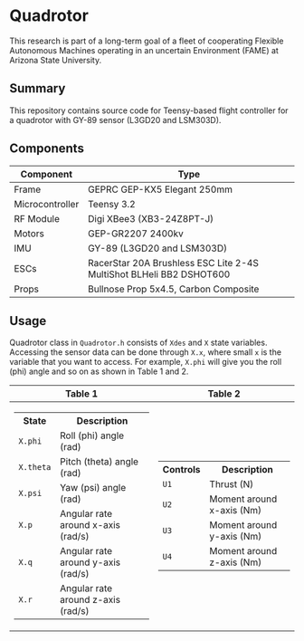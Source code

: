 # Quadrotor
This research is part of a long-term goal of a fleet of cooperating Flexible Autonomous Machines operating in an uncertain Environment (FAME) at Arizona State University.

## Summary
This repository contains source code for Teensy-based flight controller for a quadrotor with GY-89 sensor (L3GD20 and LSM303D).

## Components
| Component | Type |
| --- | --- |
| Frame | GEPRC GEP-KX5 Elegant 250mm |
| Microcontroller | Teensy 3.2 |
| RF Module | Digi XBee3 (XB3-24Z8PT-J) |
| Motors | GEP-GR2207 2400kv |
| IMU | GY-89 (L3GD20 and LSM303D) |
| ESCs | RacerStar 20A Brushless ESC Lite 2-4S MultiShot BLHeli BB2 DSHOT600 |
| Props | Bullnose Prop 5x4.5, Carbon Composite |

## Usage
Quadrotor class in `Quadrotor.h` consists of `Xdes` and `X` state variables. Accessing the sensor data can be done through `X.x`, where small `x` is the variable that you want to access. For example, `X.phi` will give you the roll (phi) angle and so on as shown in Table 1 and 2.


|Table 1|Table 2|
|--|--|
|<table> <tr><th>State</th><th>Description</th></tr><tr><td>`X.phi`</td><td>Roll (phi) angle (rad)</td></tr> <tr><td>`X.theta`</td><td>Pitch (theta) angle (rad)</td></tr> <tr><td>`X.psi`</td><td>Yaw (psi) angle (rad)</td></tr> <tr><td>`X.p`</td><td>Angular rate around x-axis (rad/s)</td></tr> <tr><td>`X.q`</td><td>Angular rate around y-axis (rad/s)</td></tr> <tr><td>`X.r`</td><td>Angular rate around z-axis (rad/s)</td></tr></table>| <table> <tr><th>Controls</th><th>Description</th></tr><tr><td>`U1`</td><td>Thrust (N)</td></tr> <tr><td>`U2`</td><td>Moment around x-axis (Nm)</td></tr> <tr><td>`U3`</td><td>Moment around y-axis (Nm)</td></tr> <tr><td>`U4`</td><td>Moment around z-axis (Nm)</td></tr></table>
